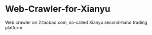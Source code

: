 # Web-Crawler-for-Xianyu
Web crawler on 2.taobao.com, so-called Xianyu second-hand trading platform.
